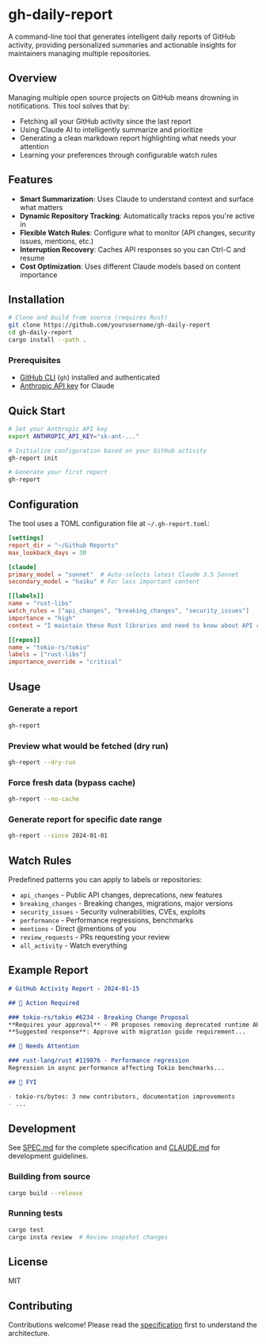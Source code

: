 # gh-daily-report

A command-line tool that generates intelligent daily reports of GitHub activity, providing personalized summaries and actionable insights for maintainers managing multiple repositories.

## Overview

Managing multiple open source projects on GitHub means drowning in notifications. This tool solves that by:
- Fetching all your GitHub activity since the last report
- Using Claude AI to intelligently summarize and prioritize 
- Generating a clean markdown report highlighting what needs your attention
- Learning your preferences through configurable watch rules

## Features

- **Smart Summarization**: Uses Claude to understand context and surface what matters
- **Dynamic Repository Tracking**: Automatically tracks repos you're active in
- **Flexible Watch Rules**: Configure what to monitor (API changes, security issues, mentions, etc.)
- **Interruption Recovery**: Caches API responses so you can Ctrl-C and resume
- **Cost Optimization**: Uses different Claude models based on content importance

## Installation

```bash
# Clone and build from source (requires Rust)
git clone https://github.com/yourusername/gh-daily-report
cd gh-daily-report
cargo install --path .
```

### Prerequisites

- [GitHub CLI](https://cli.github.com/) (`gh`) installed and authenticated
- [Anthropic API key](https://console.anthropic.com/) for Claude

## Quick Start

```bash
# Set your Anthropic API key
export ANTHROPIC_API_KEY="sk-ant-..."

# Initialize configuration based on your GitHub activity
gh-report init

# Generate your first report
gh-report
```

## Configuration

The tool uses a TOML configuration file at `~/.gh-report.toml`:

```toml
[settings]
report_dir = "~/Github Reports"
max_lookback_days = 30

[claude]
primary_model = "sonnet"  # Auto-selects latest Claude 3.5 Sonnet
secondary_model = "haiku" # For less important content

[[labels]]
name = "rust-libs"
watch_rules = ["api_changes", "breaking_changes", "security_issues"]
importance = "high"
context = "I maintain these Rust libraries and need to know about API changes"

[[repos]]
name = "tokio-rs/tokio"
labels = ["rust-libs"]
importance_override = "critical"
```

## Usage

### Generate a report
```bash
gh-report
```

### Preview what would be fetched (dry run)
```bash
gh-report --dry-run
```

### Force fresh data (bypass cache)
```bash
gh-report --no-cache
```

### Generate report for specific date range
```bash
gh-report --since 2024-01-01
```

## Watch Rules

Predefined patterns you can apply to labels or repositories:

- `api_changes` - Public API changes, deprecations, new features
- `breaking_changes` - Breaking changes, migrations, major versions  
- `security_issues` - Security vulnerabilities, CVEs, exploits
- `performance` - Performance regressions, benchmarks
- `mentions` - Direct @mentions of you
- `review_requests` - PRs requesting your review
- `all_activity` - Watch everything

## Example Report

```markdown
# GitHub Activity Report - 2024-01-15

## 🚨 Action Required

### tokio-rs/tokio #6234 - Breaking Change Proposal
**Requires your approval** - PR proposes removing deprecated runtime APIs...
**Suggested response**: Approve with migration guide requirement...

## 👀 Needs Attention

### rust-lang/rust #119876 - Performance regression
Regression in async performance affecting Tokio benchmarks...

## 📰 FYI

- tokio-rs/bytes: 3 new contributors, documentation improvements
- ...
```

## Development

See [SPEC.md](SPEC.md) for the complete specification and [CLAUDE.md](CLAUDE.md) for development guidelines.

### Building from source
```bash
cargo build --release
```

### Running tests
```bash
cargo test
cargo insta review  # Review snapshot changes
```

## License

MIT

## Contributing

Contributions welcome! Please read the [specification](SPEC.md) first to understand the architecture.